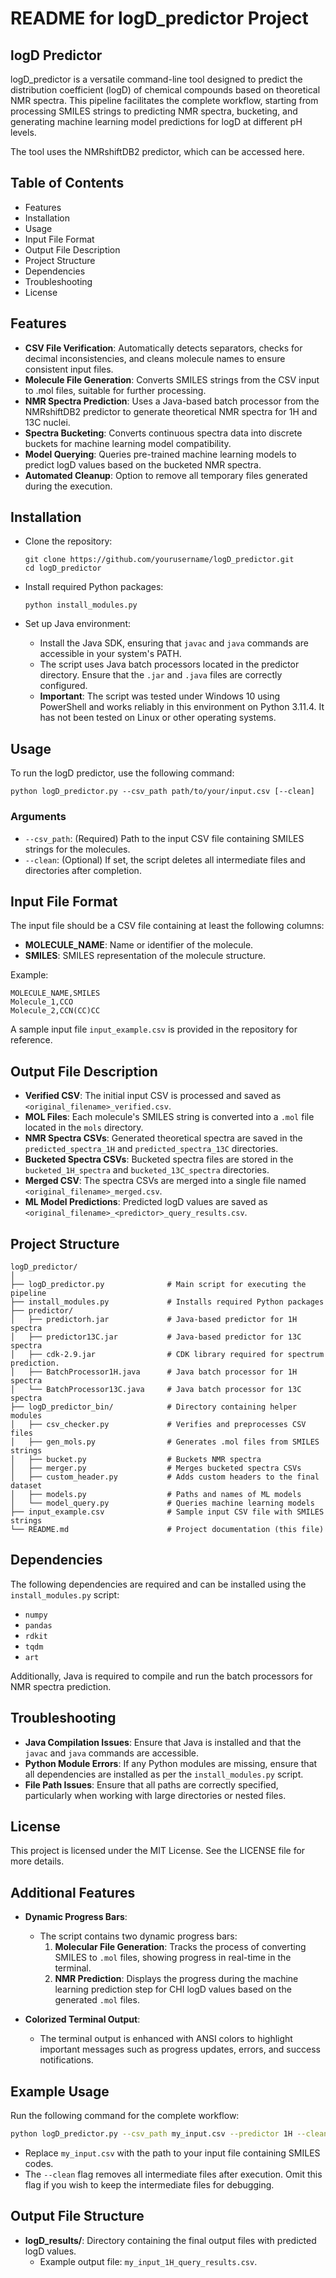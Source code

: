 
# README for logD_predictor Project
## logD Predictor

logD_predictor is a versatile command-line tool designed to predict the distribution coefficient (logD) of chemical compounds based on theoretical NMR spectra. This pipeline facilitates the complete workflow, starting from processing SMILES strings to predicting NMR spectra, bucketing, and generating machine learning model predictions for logD at different pH levels.

The tool uses the NMRshiftDB2 predictor, which can be accessed here.

## Table of Contents

- Features
- Installation
- Usage
- Input File Format
- Output File Description
- Project Structure
- Dependencies
- Troubleshooting
- License

## Features

- **CSV File Verification**: Automatically detects separators, checks for decimal inconsistencies, and cleans molecule names to ensure consistent input files.
- **Molecule File Generation**: Converts SMILES strings from the CSV input to .mol files, suitable for further processing.
- **NMR Spectra Prediction**: Uses a Java-based batch processor from the NMRshiftDB2 predictor to generate theoretical NMR spectra for 1H and 13C nuclei.
- **Spectra Bucketing**: Converts continuous spectra data into discrete buckets for machine learning model compatibility.
- **Model Querying**: Queries pre-trained machine learning models to predict logD values based on the bucketed NMR spectra.
- **Automated Cleanup**: Option to remove all temporary files generated during the execution.

## Installation

- Clone the repository:

  ```
  git clone https://github.com/yourusername/logD_predictor.git
  cd logD_predictor
  ```

- Install required Python packages:

  ```
  python install_modules.py
  ```

- Set up Java environment:
  - Install the Java SDK, ensuring that `javac` and `java` commands are accessible in your system's PATH.
  - The script uses Java batch processors located in the predictor directory. Ensure that the `.jar` and `.java` files are correctly configured.
  - **Important**: The script was tested under Windows 10 using PowerShell and works reliably in this environment on Python 3.11.4. It has not been tested on Linux or other operating systems.

## Usage

To run the logD predictor, use the following command:

```
python logD_predictor.py --csv_path path/to/your/input.csv [--clean]
```

### Arguments

- `--csv_path`: (Required) Path to the input CSV file containing SMILES strings for the molecules.
- `--clean`: (Optional) If set, the script deletes all intermediate files and directories after completion.

## Input File Format

The input file should be a CSV file containing at least the following columns:

- **MOLECULE_NAME**: Name or identifier of the molecule.
- **SMILES**: SMILES representation of the molecule structure.

Example:

```
MOLECULE_NAME,SMILES
Molecule_1,CCO
Molecule_2,CCN(CC)CC
```

A sample input file `input_example.csv` is provided in the repository for reference.

## Output File Description

- **Verified CSV**: The initial input CSV is processed and saved as `<original_filename>_verified.csv`.
- **MOL Files**: Each molecule's SMILES string is converted into a `.mol` file located in the `mols` directory.
- **NMR Spectra CSVs**: Generated theoretical spectra are saved in the `predicted_spectra_1H` and `predicted_spectra_13C` directories.
- **Bucketed Spectra CSVs**: Bucketed spectra files are stored in the `bucketed_1H_spectra` and `bucketed_13C_spectra` directories.
- **Merged CSV**: The spectra CSVs are merged into a single file named `<original_filename>_merged.csv`.
- **ML Model Predictions**: Predicted logD values are saved as `<original_filename>_<predictor>_query_results.csv`.

## Project Structure

```
logD_predictor/
│
├── logD_predictor.py              # Main script for executing the pipeline
├── install_modules.py             # Installs required Python packages
├── predictor/
│   ├── predictorh.jar             # Java-based predictor for 1H spectra
│   ├── predictor13C.jar           # Java-based predictor for 13C spectra
│   ├── cdk-2.9.jar                # CDK library required for spectrum prediction.
│   ├── BatchProcessor1H.java      # Java batch processor for 1H spectra
│   └── BatchProcessor13C.java     # Java batch processor for 13C spectra
├── logD_predictor_bin/            # Directory containing helper modules
│   ├── csv_checker.py             # Verifies and preprocesses CSV files
│   ├── gen_mols.py                # Generates .mol files from SMILES strings
│   ├── bucket.py                  # Buckets NMR spectra
│   ├── merger.py                  # Merges bucketed spectra CSVs
│   ├── custom_header.py           # Adds custom headers to the final dataset
│   ├── models.py                  # Paths and names of ML models
│   └── model_query.py             # Queries machine learning models
├── input_example.csv              # Sample input CSV file with SMILES strings
└── README.md                      # Project documentation (this file)
```

## Dependencies

The following dependencies are required and can be installed using the `install_modules.py` script:

- `numpy`
- `pandas`
- `rdkit`
- `tqdm`
- `art`

Additionally, Java is required to compile and run the batch processors for NMR spectra prediction.

## Troubleshooting

- **Java Compilation Issues**: Ensure that Java is installed and that the `javac` and `java` commands are accessible.
- **Python Module Errors**: If any Python modules are missing, ensure that all dependencies are installed as per the `install_modules.py` script.
- **File Path Issues**: Ensure that all paths are correctly specified, particularly when working with large directories or nested files.

## License

This project is licensed under the MIT License. See the LICENSE file for more details.

## Additional Features

- **Dynamic Progress Bars**:
  - The script contains two dynamic progress bars:
    1. **Molecular File Generation**: Tracks the process of converting SMILES to `.mol` files, showing progress in real-time in the terminal.
    2. **NMR Prediction**: Displays the progress during the machine learning prediction step for CHI logD values based on the generated `.mol` files.

- **Colorized Terminal Output**:
  - The terminal output is enhanced with ANSI colors to highlight important messages such as progress updates, errors, and success notifications.

## Example Usage

Run the following command for the complete workflow:

```bash
python logD_predictor.py --csv_path my_input.csv --predictor 1H --clean
```

- Replace `my_input.csv` with the path to your input file containing SMILES codes.
- The `--clean` flag removes all intermediate files after execution. Omit this flag if you wish to keep the intermediate files for debugging.

## Output File Structure

- **logD_results/**: Directory containing the final output files with predicted logD values.
  - Example output file: `my_input_1H_query_results.csv`.
